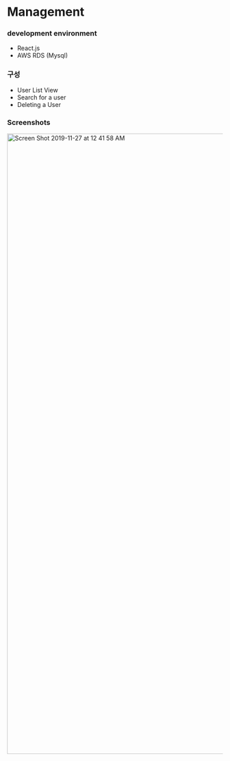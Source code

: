 # Management

### development environment
- React.js
- AWS RDS (Mysql)


### 구성
- User List View
- Search for a user
- Deleting a User


### Screenshots

<img width="1448" alt="Screen Shot 2019-11-27 at 12 41 58 AM" src="https://user-images.githubusercontent.com/33794732/69648514-d01ae980-10ae-11ea-9db7-8e1b5b41fdb0.png">

